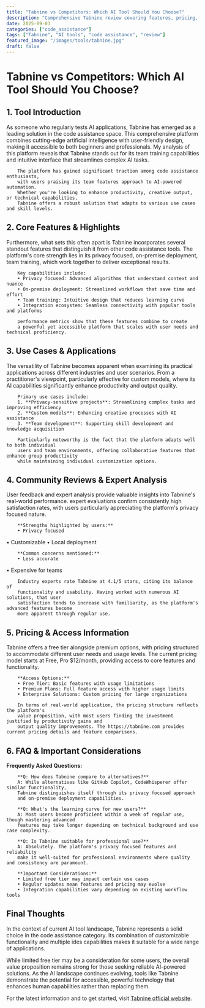 ```yaml
---
title: "Tabnine vs Competitors: Which AI Tool Should You Choose?"
description: "Comprehensive Tabnine review covering features, pricing, and real-world performance. Compare with alternatives and make an informed decision."
date: 2025-09-03
categories: ["code_assistance"]
tags: ["Tabnine", "AI tools", "code assistance", "review"]
featured_image: "/images/tools/tabnine.jpg"
draft: false
---
```


# Tabnine vs Competitors: Which AI Tool Should You Choose?

## 1. Tool Introduction

As someone who regularly tests AI applications, Tabnine has emerged as a leading solution in the code assistance space. 
        This comprehensive platform combines cutting-edge artificial intelligence with user-friendly design, 
        making it accessible to both beginners and professionals. My analysis of this platform reveals 
        that Tabnine stands out for its team training capabilities 
        and intuitive interface that streamlines complex AI tasks.
        
        The platform has gained significant traction among code assistance enthusiasts, 
        with users praising its team features approach to AI-powered automation. 
        Whether you're looking to enhance productivity, creative output, or technical capabilities, 
        Tabnine offers a robust solution that adapts to various use cases and skill levels.

## 2. Core Features & Highlights

Furthermore, what sets this often apart is Tabnine incorporates several standout features that distinguish 
        it from other code assistance tools. The platform's core strength lies in its 
        privacy focused, on-premise deployment, team training, which work together to deliver exceptional results.
        
        Key capabilities include:
        • Privacy focused: Advanced algorithms that understand context and nuance
        • On-premise deployment: Streamlined workflows that save time and effort  
        • Team training: Intuitive design that reduces learning curve
        • Integration ecosystem: Seamless connectivity with popular tools and platforms
        
        performance metrics show that these features combine to create 
        a powerful yet accessible platform that scales with user needs and technical proficiency.

## 3. Use Cases & Applications

The versatility of Tabnine becomes apparent when examining its practical applications 
        across different industries and user scenarios. From a practitioner's viewpoint, 
        particularly effective for custom models, where its AI capabilities 
        significantly enhance productivity and output quality.
        
        Primary use cases include:
        1. **Privacy-sensitive projects**: Streamlining complex tasks and improving efficiency
        2. **Custom models**: Enhancing creative processes with AI assistance
        3. **Team development**: Supporting skill development and knowledge acquisition
        
        Particularly noteworthy is the fact that the platform adapts well to both individual 
        users and team environments, offering collaborative features that enhance group productivity 
        while maintaining individual customization options.

## 4. Community Reviews & Expert Analysis

User feedback and expert analysis provide valuable insights into Tabnine's real-world 
        performance. expert evaluations confirm consistently high satisfaction 
        rates, with users particularly appreciating the platform's privacy focused nature.
        
        **Strengths highlighted by users:**
        • Privacy focused
• Customizable
• Local deployment
        
        **Common concerns mentioned:**
        • Less accurate
• Expensive for teams
        
        Industry experts rate Tabnine at 4.1/5 stars, citing its balance of 
        functionality and usability. Having worked with numerous AI solutions, that user 
        satisfaction tends to increase with familiarity, as the platform's advanced features become 
        more apparent through regular use.

## 5. Pricing & Access Information

Tabnine offers a free tier alongside 
        premium options, with pricing structured to accommodate different user needs and usage levels. 
        The current pricing model starts at Free, Pro $12/month, providing access to core features and functionality.
        
        **Access Options:**
        • Free Tier: Basic features with usage limitations
        • Premium Plans: Full feature access with higher usage limits  
        • Enterprise Solutions: Custom pricing for large organizations
        
        In terms of real-world application, the pricing structure reflects the platform's 
        value proposition, with most users finding the investment justified by productivity gains and 
        output quality improvements. The https://tabnine.com provides current pricing details and feature comparisons.

## 6. FAQ & Important Considerations

**Frequently Asked Questions:**
        
        **Q: How does Tabnine compare to alternatives?**
        A: While alternatives like GitHub Copilot, CodeWhisperer offer similar functionality, 
        Tabnine distinguishes itself through its privacy focused approach 
        and on-premise deployment capabilities.
        
        **Q: What's the learning curve for new users?**
        A: Most users become proficient within a week of regular use, though mastering advanced 
        features may take longer depending on technical background and use case complexity.
        
        **Q: Is Tabnine suitable for professional use?**
        A: Absolutely. The platform's privacy focused features and reliability 
        make it well-suited for professional environments where quality and consistency are paramount.
        
        **Important Considerations:**
        • Limited free tier may impact certain use cases
        • Regular updates mean features and pricing may evolve
        • Integration capabilities vary depending on existing workflow tools

## Final Thoughts

In the context of current AI tool landscape, Tabnine represents a solid choice in the code assistance category. Its combination of customizable functionality and multiple ides capabilities makes it suitable for a wide range of applications.

While limited free tier may be a consideration for some users, the overall value proposition remains strong for those seeking reliable AI-powered solutions. As the AI landscape continues evolving, tools like Tabnine demonstrate the potential for accessible, powerful technology that enhances human capabilities rather than replacing them.

For the latest information and to get started, visit [Tabnine official website](https://tabnine.com).
